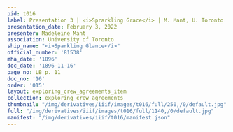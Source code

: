 ```yaml
---
pid: t016
label: Presentation 3 | <i>Sprarkling Grace</i> | M. Mant, U. Toronto | 16
presentation_date: February 3, 2022
presenter: Madeleine Mant
association: University of Toronto
ship_name: "<i>Sparkling Glance</i>"
official_number: '81538'
mha_date: '1896'
doc_date: '1896-11-16'
page_no: LB p. 11
doc_no: '16'
order: '015'
layout: exploring_crew_agreements_item
collection: exploring_crew_agreements
thumbnail: "/img/derivatives/iiif/images/t016/full/250,/0/default.jpg"
full: "/img/derivatives/iiif/images/t016/full/1140,/0/default.jpg"
manifest: "/img/derivatives/iiif/t016/manifest.json"
---
```

